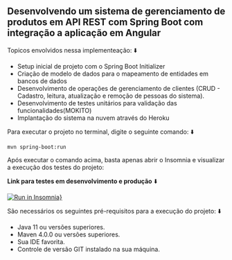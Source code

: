 <h2>Desenvolvendo um sistema de gerenciamento de produtos em API REST com Spring Boot com integração a aplicação em Angular</h2>

Topicos envolvidos nessa implementeação: :arrow_down:

* Setup inicial de projeto com o Spring Boot Initializer
* Criação de modelo de dados para o mapeamento de entidades em bancos de dados
* Desenvolvimento de operações de gerenciamento de clientes (CRUD - Cadastro, leitura, atualização e remoção de pessoas do sistema).
* Desenvolvimento de testes unitários para validação das funcionalidades(MOKITO)
* Implantação do sistema na nuvem através do Heroku

Para executar o projeto no terminal, digite o seguinte comando: :arrow_down:

```shell script
mvn spring-boot:run 
```

Após executar o comando acima, basta apenas abrir o Insomnia e visualizar a execução dos testes do projeto:

**Link para testes em desenvolvimento e produção** :arrow_down:

[![Run in Insomnia}](https://insomnia.rest/images/run.svg)](https://insomnia.rest/run/?label=Teste%20API&uri=https%3A%2F%2Fraw.githubusercontent.com%2FFelipendev%2Fcontrole-de-mercadoria-api%2Fmain%2FInsomnia.json)


São necessários os seguintes pré-requisitos para a execução do projeto: :arrow_down:

* Java 11 ou versões superiores.
* Maven 4.0.0 ou versões superiores.
* Sua IDE favorita.
* Controle de versão GIT instalado na sua máquina.




